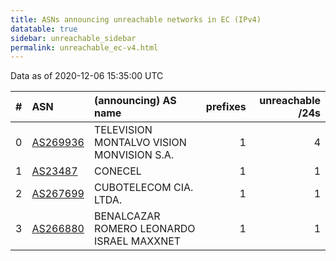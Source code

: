 ```yaml
---
title: ASNs announcing unreachable networks in EC (IPv4)
datatable: true
sidebar: unreachable_sidebar
permalink: unreachable_ec-v4.html
---
```


Data as of 2020-12-06 15:35:00 UTC


<div class="datatable-begin"></div>

|   # | ASN                                      | (announcing) AS name                      |   prefixes |   unreachable /24s |
|----:|:-----------------------------------------|:------------------------------------------|-----------:|-------------------:|
|   0 | [AS269936](unreachable_AS269936-v4.html) | TELEVISION MONTALVO VISION MONVISION S.A. |          1 |                  4 |
|   1 | [AS23487](unreachable_AS23487-v4.html)   | CONECEL                                   |          1 |                  1 |
|   2 | [AS267699](unreachable_AS267699-v4.html) | CUBOTELECOM CIA. LTDA.                    |          1 |                  1 |
|   3 | [AS266880](unreachable_AS266880-v4.html) | BENALCAZAR ROMERO LEONARDO ISRAEL MAXXNET |          1 |                  1 |

<div class="datatable-end"></div>